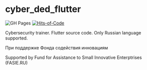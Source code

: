 # cyber_ded_flutter 
![GH Pages](https://github.com/TepMex/cyber_ded_flutter/actions/workflows/publish.yaml/badge.svg) [![Hits-of-Code](https://hitsofcode.com/github/TepMex/cyber_ded_flutter)](https://hitsofcode.com/github/TepMex/cyber_ded_flutter/view)

Cybersecurity trainer. Flutter source code.
Only Russian language supported.

При поддержке Фонда содействия инновациям

Supported by Fund for Assistance to Small Innovative Enterptrises (FASIE.RU)